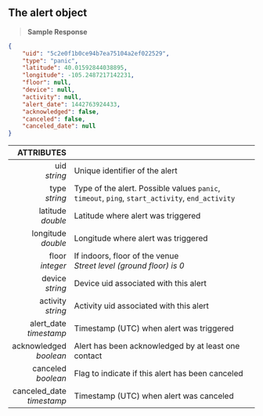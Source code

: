 ## The alert object

> **Sample Response**

```json
{
    "uid": "5c2e0f1b0ce94b7ea75104a2ef022529",
    "type": "panic",
    "latitude": 40.01592844038895,
    "longitude": -105.2487217142231,
    "floor": null,
    "device": null,
    "activity": null,
    "alert_date": 1442763924433,
    "acknowledged": false,
    "canceled": false,
    "canceled_date": null
}
```

ATTRIBUTES||
---------:        | -----------
uid<br>*string*   | Unique identifier of the alert
type<br>*string*  | Type of the alert. Possible values `panic`, `timeout`, `ping`, `start_activity`, `end_activity`
latitude<br>*double*  | Latitude where alert was triggered
longitude<br>*double*  | Longitude where alert was triggered
floor<br>*integer*  | If indoors, floor of the venue<br>*Street level (ground floor) is 0*
device<br>*string*  | Device uid associated with this alert
activity<br>*string*  | Activity uid associated with this alert
alert_date<br>*timestamp*  | Timestamp (UTC) when alert was triggered
acknowledged<br>*boolean*  | Alert has been acknowledged by at least one contact
canceled<br>*boolean*  | Flag to indicate if this alert has been canceled
canceled_date <br>*timestamp*  | Timestamp (UTC) when alert was canceled
